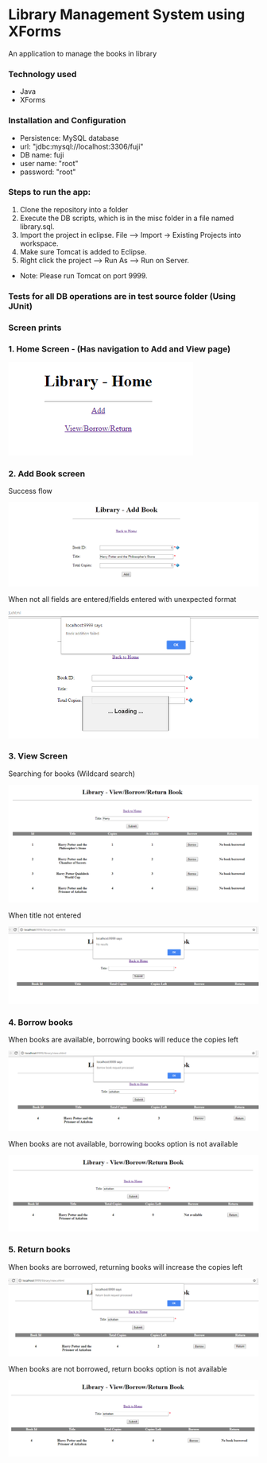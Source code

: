 # Library Management System using XForms
An application to manage the books in library

### Technology used

* Java
* XForms

### Installation and Configuration

* Persistence: MySQL database
* url: "jdbc:mysql://localhost:3306/fuji"
* DB name: fuji
* user name: "root"
* password: "root"

### Steps to run the app:
1. Clone the repository into a folder
2. Execute the DB scripts, which is in the misc folder in a file named library.sql.
3. Import the project in eclipse. File --> Import -> Existing Projects into workspace.
4. Make sure Tomcat is added to Eclipse.
5. Right click the project --> Run As --> Run on Server.

* Note: Please run Tomcat on port 9999.
	
### Tests for all DB operations are in test source folder (Using JUnit)

### Screen prints 
### 1. Home Screen - (Has navigation to Add and View page)

![alt text](/misc/home.jpg "Title")

### 2. Add Book screen

Success flow

![alt text](/misc/add1.jpg "Title")

When not all fields are entered/fields entered with unexpected format

![alt text](/misc/add2.jpg "Title")


### 3. View Screen

Searching for books (Wildcard search)

![alt text](/misc/view1.jpg "Title")

When title not entered

![alt text](/misc/view2.jpg "Title")

### 4. Borrow books

When books are available, borrowing books will reduce the copies left

![alt text](/misc/borr1.jpg "Title")

When books are not available, borrowing books option is not available

![alt text](/misc/borr2.jpg "Title")

### 5. Return books

When books are borrowed, returning books will increase the copies left

![alt text](/misc/return1.jpg "Title")

When books are not borrowed, return books option is not available

![alt text](/misc/return2.jpg "Title")

